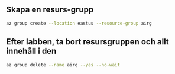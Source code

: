 ## Skapa en resurs-grupp

```bash
az group create --location eastus --resource-group airg
```

## Efter labben, ta bort resursgruppen och allt innehåll i den

```bash
az group delete --name airg --yes --no-wait
```

